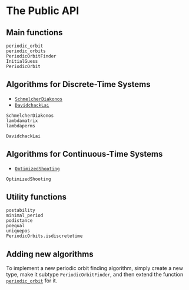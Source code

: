 # The Public API

## Main functions

```@docs
periodic_orbit
periodic_orbits
PeriodicOrbitFinder
InitialGuess
PeriodicOrbit
```

## Algorithms for Discrete-Time Systems

- [`SchmelcherDiakonos`](@ref)
- [`DavidchackLai`](@ref)

```@docs
SchmelcherDiakonos
lambdamatrix
lambdaperms
```

```@docs
DavidchackLai
```

## Algorithms for Continuous-Time Systems

- [`OptimizedShooting`](@ref)

```@docs
OptimizedShooting
```

## Utility functions

```@docs
postability
minimal_period
podistance
poequal
uniquepos
PeriodicOrbits.isdiscretetime
```


## Adding new algorithms

To implement a new periodic orbit finding algorithm, simply create a new type,
make it subtype `PeriodicOrbitFinder`, and then extend the function [`periodic_orbit`](@ref) for it.

